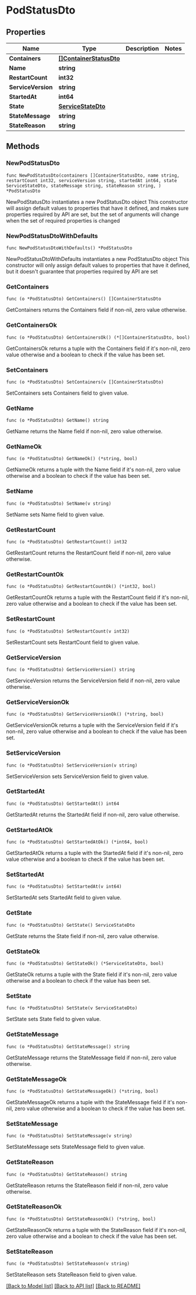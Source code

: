 # PodStatusDto

## Properties

Name | Type | Description | Notes
------------ | ------------- | ------------- | -------------
**Containers** | [**[]ContainerStatusDto**](ContainerStatusDto.md) |  | 
**Name** | **string** |  | 
**RestartCount** | **int32** |  | 
**ServiceVersion** | **string** |  | 
**StartedAt** | **int64** |  | 
**State** | [**ServiceStateDto**](ServiceStateDto.md) |  | 
**StateMessage** | **string** |  | 
**StateReason** | **string** |  | 

## Methods

### NewPodStatusDto

`func NewPodStatusDto(containers []ContainerStatusDto, name string, restartCount int32, serviceVersion string, startedAt int64, state ServiceStateDto, stateMessage string, stateReason string, ) *PodStatusDto`

NewPodStatusDto instantiates a new PodStatusDto object
This constructor will assign default values to properties that have it defined,
and makes sure properties required by API are set, but the set of arguments
will change when the set of required properties is changed

### NewPodStatusDtoWithDefaults

`func NewPodStatusDtoWithDefaults() *PodStatusDto`

NewPodStatusDtoWithDefaults instantiates a new PodStatusDto object
This constructor will only assign default values to properties that have it defined,
but it doesn't guarantee that properties required by API are set

### GetContainers

`func (o *PodStatusDto) GetContainers() []ContainerStatusDto`

GetContainers returns the Containers field if non-nil, zero value otherwise.

### GetContainersOk

`func (o *PodStatusDto) GetContainersOk() (*[]ContainerStatusDto, bool)`

GetContainersOk returns a tuple with the Containers field if it's non-nil, zero value otherwise
and a boolean to check if the value has been set.

### SetContainers

`func (o *PodStatusDto) SetContainers(v []ContainerStatusDto)`

SetContainers sets Containers field to given value.


### GetName

`func (o *PodStatusDto) GetName() string`

GetName returns the Name field if non-nil, zero value otherwise.

### GetNameOk

`func (o *PodStatusDto) GetNameOk() (*string, bool)`

GetNameOk returns a tuple with the Name field if it's non-nil, zero value otherwise
and a boolean to check if the value has been set.

### SetName

`func (o *PodStatusDto) SetName(v string)`

SetName sets Name field to given value.


### GetRestartCount

`func (o *PodStatusDto) GetRestartCount() int32`

GetRestartCount returns the RestartCount field if non-nil, zero value otherwise.

### GetRestartCountOk

`func (o *PodStatusDto) GetRestartCountOk() (*int32, bool)`

GetRestartCountOk returns a tuple with the RestartCount field if it's non-nil, zero value otherwise
and a boolean to check if the value has been set.

### SetRestartCount

`func (o *PodStatusDto) SetRestartCount(v int32)`

SetRestartCount sets RestartCount field to given value.


### GetServiceVersion

`func (o *PodStatusDto) GetServiceVersion() string`

GetServiceVersion returns the ServiceVersion field if non-nil, zero value otherwise.

### GetServiceVersionOk

`func (o *PodStatusDto) GetServiceVersionOk() (*string, bool)`

GetServiceVersionOk returns a tuple with the ServiceVersion field if it's non-nil, zero value otherwise
and a boolean to check if the value has been set.

### SetServiceVersion

`func (o *PodStatusDto) SetServiceVersion(v string)`

SetServiceVersion sets ServiceVersion field to given value.


### GetStartedAt

`func (o *PodStatusDto) GetStartedAt() int64`

GetStartedAt returns the StartedAt field if non-nil, zero value otherwise.

### GetStartedAtOk

`func (o *PodStatusDto) GetStartedAtOk() (*int64, bool)`

GetStartedAtOk returns a tuple with the StartedAt field if it's non-nil, zero value otherwise
and a boolean to check if the value has been set.

### SetStartedAt

`func (o *PodStatusDto) SetStartedAt(v int64)`

SetStartedAt sets StartedAt field to given value.


### GetState

`func (o *PodStatusDto) GetState() ServiceStateDto`

GetState returns the State field if non-nil, zero value otherwise.

### GetStateOk

`func (o *PodStatusDto) GetStateOk() (*ServiceStateDto, bool)`

GetStateOk returns a tuple with the State field if it's non-nil, zero value otherwise
and a boolean to check if the value has been set.

### SetState

`func (o *PodStatusDto) SetState(v ServiceStateDto)`

SetState sets State field to given value.


### GetStateMessage

`func (o *PodStatusDto) GetStateMessage() string`

GetStateMessage returns the StateMessage field if non-nil, zero value otherwise.

### GetStateMessageOk

`func (o *PodStatusDto) GetStateMessageOk() (*string, bool)`

GetStateMessageOk returns a tuple with the StateMessage field if it's non-nil, zero value otherwise
and a boolean to check if the value has been set.

### SetStateMessage

`func (o *PodStatusDto) SetStateMessage(v string)`

SetStateMessage sets StateMessage field to given value.


### GetStateReason

`func (o *PodStatusDto) GetStateReason() string`

GetStateReason returns the StateReason field if non-nil, zero value otherwise.

### GetStateReasonOk

`func (o *PodStatusDto) GetStateReasonOk() (*string, bool)`

GetStateReasonOk returns a tuple with the StateReason field if it's non-nil, zero value otherwise
and a boolean to check if the value has been set.

### SetStateReason

`func (o *PodStatusDto) SetStateReason(v string)`

SetStateReason sets StateReason field to given value.



[[Back to Model list]](../README.md#documentation-for-models) [[Back to API list]](../README.md#documentation-for-api-endpoints) [[Back to README]](../README.md)



